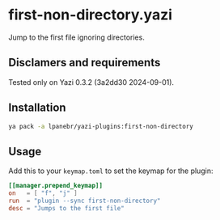 # first-non-directory.yazi

Jump to the first file ignoring directories.

## Disclamers and requirements

Tested only on Yazi 0.3.2 (3a2dd30 2024-09-01).

## Installation

```sh
ya pack -a lpanebr/yazi-plugins:first-non-directory
```

## Usage

Add this to your `keymap.toml` to set the keymap for the plugin:

```toml
[[manager.prepend_keymap]]
on   = [ "f", "j" ]
run  = "plugin --sync first-non-directory"
desc = "Jumps to the first file"
```
